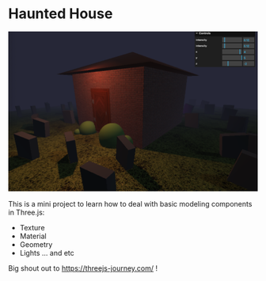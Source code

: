 # Haunted House 
![screenshot](./static/screenshot.png)

This is a mini project to learn how to deal with basic modeling components in Three.js:
- Texture
- Material
- Geometry
- Lights
... and etc

Big shout out to https://threejs-journey.com/ !

